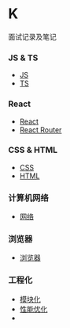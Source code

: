 # K
面试记录及笔记

### JS & TS
- [JS](./JS/js.md)
- [TS](./JS/ts.md)

### React
- [React](./React/react.md)
- [React Router](./React/react-router.md)

### CSS & HTML
- [CSS](./CSS_HTML/css.md)
- [HTML](./CSS_HTML/html.md)

### 计算机网络
- [网络](./%E7%BD%91%E7%BB%9C/network.md)

### 浏览器
- [浏览器](./%E6%B5%8F%E8%A7%88%E5%99%A8/browser.md)

### 工程化
- [模块化](./%E5%B7%A5%E7%A8%8B%E5%8C%96%E7%9B%B8%E5%85%B3/%E6%A8%A1%E5%9D%97%E5%8C%96.md)
- [性能优化](./%E5%B7%A5%E7%A8%8B%E5%8C%96%E7%9B%B8%E5%85%B3/%E5%89%8D%E7%AB%AF%E6%80%A7%E8%83%BD%E4%BC%98%E5%8C%96.md)
- 